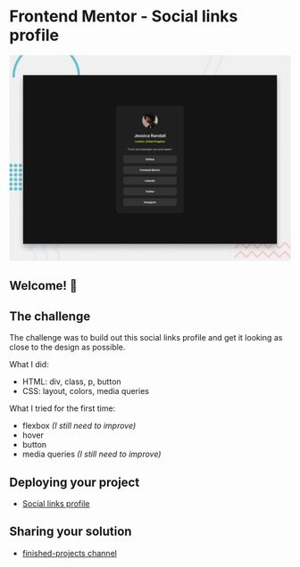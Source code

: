 # Frontend Mentor - Social links profile

![Design preview for the Social links profile coding challenge](./preview.jpg)

## Welcome! 👋

## The challenge

The challenge was to build out this social links profile and get it looking as close to the design as possible.

What I did:
- HTML: div, class, p, button
- CSS: layout, colors, media queries

What I tried for the first time:
- flexbox *(I still need to improve)*
- hover
- button
- media queries *(I still need to improve)*

## Deploying your project

- [Social links profile](https://julianaroberto.github.io/profile-card/)

## Sharing your solution

- [finished-projects channel](https://www.frontendmentor.io/solutions/social-links-profile-BPfky_uAh5)


